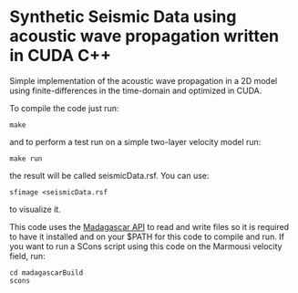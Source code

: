 # Synthetic Seismic Data using acoustic wave propagation written in CUDA C++

Simple implementation of the acoustic wave propagation in a 2D model using finite-differences in the
time-domain and optimized in CUDA.

To compile the code just run:

```
make
```

and to perform a test run on a simple two-layer velocity model run:

```
make run
```

the result will be called seismicData.rsf. You can use:

```
sfimage <seismicData.rsf
```
to visualize it.


This code uses the [Madagascar API](http://www.ahay.org/wiki/Main_Page) to read and write files so
it is required to have it installed and on your $PATH for this code to compile and run. If you want
to run a SCons script using this code on the Marmousi velocity field, run:

```
cd madagascarBuild
scons
```
